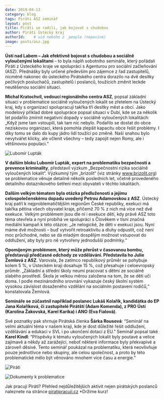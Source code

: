 ```yaml
---
date: 2019-04-13
category: blog
tags: Piráti ASZ seminář
layout: post
title: Piráti se radili, jak bojovat s chudobou
author: Piráti Ústecký kraj
authorId:    # uid nekoho z _people (nepoviné)
image: posts/asz.jpg
---
```


**Ústí nad Labem – Jak efektivně bojovat s chudobou a sociálně vyloučenými lokalitami** – to byla náplň sobotního semináře, který pořádali Piráti z Ústeckého kraje ve spolupráci s Agenturou pro sociální začleňování (ASZ). Přednášky byly určené především pro zájemce z řad zastupitelů, nicméně nakonec do ústeckého Pirátského centra dorazilo na dvě desítky pečlivých posluchačů, zastupitelů i poslanců, toužících změnit leckde neutěšenou sociální situaci.

**Michal Kratochvíl, vedoucí regionálního centra ASZ**, popsal základní situaci v problematice sociálně vyloučených lokalit se zřetelem na Ústecký kraj, kdy s organizací spolupracují takřka tři desítky měst a obcí. Jako modelový příklad dobré spolupráce popsal situaci v Dubí, kde se za několik let podařilo zmírnit negativní dopady v sociálně vyloučených lokalitách: „Když jsme tam vstoupili, tak tam nic nebylo. Podařilo se dostat do obce neziskovou organizaci, která pomohla zlepšit kapacitu obce řešit problémy. I díky tomu se dalo do kupy jádro lidí toužící po změně. Naší snahou bylo nevytvářet klícky, ale včlenit všechny – tedy zapojit nejen Romy, ale i většinovou populaci.“

![Lubomír Lupták](https://ustecky.pirati.cz/assets/img/posts/asz1.jpg)

**V dalším bloku Lubomír Lupták, expert na problematiku bezpečnosti a prevence kriminality**, představil výzkum „Bezpečnostní rizika sociálně vyloučených lokalit“. Výzkumný tým „brizolit“ (viz stránky www.brizolit.org) se problematice věnuje detailně několik posledních let, včetně provedeného detailního dotazníkového šetření mezi obyvateli v těchto lokalitách.

**Dalším velkým tématem byla otázka předluženosti a jejímu celospolečenskému dopadu uvedený Petrou Adamovskou z ASZ**. Ústecký kraj patří k nejproblematičtějším regionům České republiky, exekuci má takřka pětina všech obyvatel kraje, přičemž 70 % z nich má více než dvě exekuce. Velkým problémem jsou dle ní i exekuce dětí, kdy právě ASZ toto téma otevřela a nyní probíhá ve spolupráci s Člověkem v tísni značná mediální kampaň k této otázce: „Je nelogické, že děti v exekuci jsou. Nyní máme dvě možnosti – buď vytvořit retroaktivitu a dluhy odpustit, což není moc průchodné, nebo se dá mladým dospělým možnost vstupovat do oddlužení, aby byly pro ně vytvořeny jednodušší podmínky.“

**Opomíjeným problémem, který může přerůst v časovanou bombu, představují předčasné odchody ze vzdělávání. Představila ho Julie Žemlová z ASZ**. Varovala, že zatímco republikový průměr se pohybuje kolem 5 %, v Ústeckém kraji dosahuje 15 %, což přesahuje i celoevropský průměr. „Základní a střední školy neumí pracovat s dětmi ze sociálně slabého prostředí. Škola je velkou měrou založena na tom, že se děti učí doma. I podle mezinárodního srovnání vykazuje český školní systém vysokou závislost dosaženého vzdělání na sociálním postavení rodičů,“ konstatovala Žemlová.

**Semináře se zúčastnil například poslanec Lukáš Kolařík, kandidátka do EP Jana Kolaříková, či zastupitelé Pirátští (Adam Komenda), z PRO Ústí (Karolína Žakovská, Karel Karika) i ANO (Eva Fialová)**. 

Své poznatky pak shrnuje Pirátská členka **Šárka Rousová**: “Seminář na velmi aktuální téma v našem kraji, kde je dost důležité řešit oddlužení, vzdělávání a edukaci v SVL i po ukončení dotací z EU.” Seminář popsal také **Karel Kindl**: “Příspěvky k tématu vyloučených lokalit byly poutavé a velice zajímavě a někdy až zarážející, neboť některé informace byly překvapivé a zároveň děsivé. Tento seminář poukázal na problematiku, která neovlivňuje pouze jednotlivce nebo skupiny, ale celou společnost, a proto by této problematické mělo být věnováno mnohem více času a energie.”

![Piráti](https://ustecky.pirati.cz/assets/img/posts/asz2.jpg)

![Dokumenty k problematice](https://drive.google.com/open?id=19s1k3-ZW-qQYlccCTDiWcSn-IqZIOZd3)

Jak pracují Piráti?
Přehled nejdůležitějších aktivit nejen pirátských poslanců naleznete na stránce [piratipracuji.cz](http://piratipracuji.cz)
*Držíme kurz!
